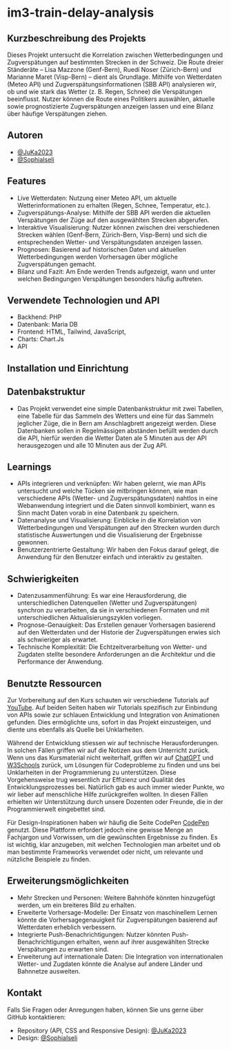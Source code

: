 # im3-train-delay-analysis

## Kurzbeschreibung des Projekts
Dieses Projekt untersucht die Korrelation zwischen Wetterbedingungen und Zugverspätungen auf bestimmten Strecken in der Schweiz. Die Route dreier Ständeräte – Lisa Mazzone (Genf-Bern), Ruedi Noser (Zürich-Bern) und Marianne Maret (Visp-Bern) – dient als Grundlage. Mithilfe von Wetterdaten (Meteo API) und Zugverspätungsinformationen (SBB API) analysieren wir, ob und wie stark das Wetter (z. B. Regen, Schnee) die Verspätungen beeinflusst. Nutzer können die Route eines Politikers auswählen, aktuelle sowie prognostizierte Zugverspätungen anzeigen lassen und eine Bilanz über häufige Verspätungen ziehen.

## Autoren
- [@JuKa2023](https://github.com/JuKa2023)
- [@SophiaIseli](https://github.com/SophiaIseli)

## Features
- Live Wetterdaten: Nutzung einer Meteo API, um aktuelle Wetterinformationen zu erhalten (Regen, Schnee, Temperatur, etc.).
- Zugverspätungs-Analyse: Mithilfe der SBB API werden die aktuellen Verspätungen der Züge auf den ausgewählten Strecken abgerufen.
- Interaktive Visualisierung: Nutzer können zwischen drei verschiedenen Strecken wählen (Genf-Bern, Zürich-Bern, Visp-Bern) und sich die entsprechenden Wetter- und Verspätungsdaten anzeigen lassen.
- Prognosen: Basierend auf historischen Daten und aktuellen Wetterbedingungen werden Vorhersagen über mögliche Zugverspätungen gemacht.
- Bilanz und Fazit: Am Ende werden Trends aufgezeigt, wann und unter welchen Bedingungen Verspätungen besonders häufig auftreten.

## Verwendete Technologien und API
- Backhend: PHP
- Datenbank: Maria DB
- Frontend: HTML, Tailwind, JavaScript,
- Charts: Chart.Js
- API

## Installation und Einrichtung



## Datenbakstruktur

- Das Projekt verwendet eine simple Datenbankstruktur mit zwei Tabellen, eine Tabelle für das Sammeln des Wetters und eine für das Sammeln jeglicher Züge, die in Bern am Anschlagbrett angezeigt werden. Diese Datenbanken sollen in Regelmässigen abständen befüllt werden durch die API, hierfür werden die Wetter Daten ale 5 Minuten aus der API herausgezogen und alle 10 Minuten aus der Zug API.

## Learnings
- APIs integrieren und verknüpfen: Wir haben gelernt, wie man APIs untersucht und welche Tücken sie mitbringen können, wie man verschiedene APIs (Wetter- und Zugverspätungsdaten) nahtlos in eine Webanwendung integriert und die Daten sinnvoll kombiniert, wann es Sinn macht Daten vorab in eine Datenbank zu speichern.
- Datenanalyse und Visualisierung: Einblicke in die Korrelation von Wetterbedingungen und Verspätungen auf den Strecken wurden durch statistische Auswertungen und die Visualisierung der Ergebnisse gewonnen.
- Benutzerzentrierte Gestaltung: Wir haben den Fokus darauf gelegt, die Anwendung für den Benutzer einfach und interaktiv zu gestalten.

## Schwierigkeiten
- Datenzusammenführung: Es war eine Herausforderung, die unterschiedlichen Datenquellen (Wetter und Zugverspätungen) synchron zu verarbeiten, da sie in verschiedenen Formaten und mit unterschiedlichen Aktualisierungszyklen vorliegen.
- Prognose-Genauigkeit: Das Erstellen genauer Vorhersagen basierend auf den Wetterdaten und der Historie der Zugverspätungen erwies sich als schwieriger als erwartet.
- Technische Komplexität: Die Echtzeitverarbeitung von Wetter- und Zugdaten stellte besondere Anforderungen an die Architektur und die Performance der Anwendung.

## Benutzte Ressourcen
Zur Vorbereitung auf den Kurs schauten wir verschiedene Tutorials auf [YouTube](https://www.youtube.com/). Auf beiden Seiten haben wir Tutorials spezifisch zur Einbindung von APIs sowie zur schlauen Entwicklung und Integration von Animationen gefunden. Dies ermöglichte uns, sofort in das Projekt einzusteigen, und diente uns ebenfalls als Quelle bei Unklarheiten.

Während der Entwicklung stiessen wir auf technische Herausforderungen. In solchen Fällen griffen wir auf die Notizen aus dem Unterricht zurück. Wenn uns das Kursmaterial nicht weiterhalf, griffen wir auf [ChatGPT](https://chat.openai.com/c/0c86d02e-cf73-4878-8671-4585188888fa) und [W3Schools](https://www.w3schools.com/php/default.asp) zurück, um Lösungen für Codeprobleme zu finden und uns bei Unklarheiten in der Programmierung zu unterstützen. Diese Vorgehensweise trug wesentlich zur Effizienz und Qualität des Entwicklungsprozesses bei. Natürlich gab es auch immer wieder Punkte, wo wir lieber auf menschliche Hilfe zurückgreifen wollten. In diesen Fällen erhielten wir Unterstützung durch unsere Dozenten oder Freunde, die in der Programmierwelt eingebettet sind.

Für Design-Inspirationen haben wir häufig die Seite CodePen [CodePen](https://codepen.io/) genutzt. Diese Plattform erfordert jedoch eine gewisse Menge an Fachjargon und Vorwissen, um die gewünschten Ergebnisse zu finden. Es ist wichtig, klar anzugeben, mit welchen Technologien man arbeitet und ob man bestimmte Frameworks verwendet oder nicht, um relevante und nützliche Beispiele zu finden.

## Erweiterungsmöglichkeiten
- Mehr Strecken und Personen: Weitere Bahnhöfe könnten hinzugefügt werden, um ein breiteres Bild zu erhalten.
- Erweiterte Vorhersage-Modelle: Der Einsatz von maschinellem Lernen könnte die Vorhersagegenauigkeit für Zugverspätungen basierend auf Wetterdaten erheblich verbessern.
- Integrierte Push-Benachrichtigungen: Nutzer könnten Push-Benachrichtigungen erhalten, wenn auf ihrer ausgewählten Strecke Verspätungen zu erwarten sind.
- Erweiterung auf internationale Daten: Die Integration von internationalen Wetter- und Zugdaten könnte die Analyse auf andere Länder und Bahnnetze ausweiten.


## Kontakt
Falls Sie Fragen oder Anregungen haben, können Sie uns gerne über GitHub kontaktieren:
- Repository (API, CSS and Responsive Design): [@JuKa2023](https://github.com/JuKa2023)
- Design: [@SophiaIseli](https://github.com/SophiaIseli)
